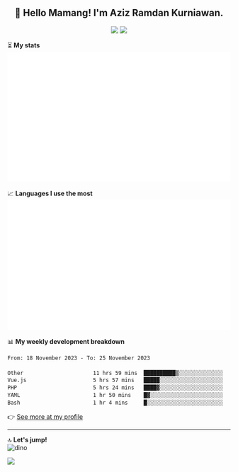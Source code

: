 <h2 align="center">👋 Hello Mamang! I'm Aziz Ramdan Kurniawan.</h2>  
<p align="center">
  <img src="https://komarev.com/ghpvc/?username=azizramdan">
  <img src="https://wakatime.com/badge/user/90056fa0-4c31-4eca-954e-2a3ac05896f9.svg">
</p>
    
⏳ **My stats**  
![](https://raw.githubusercontent.com/azizramdan/github-stats/master/generated/overview.svg#gh-dark-mode-only)

📈 **Languages I use the most**  
![](https://raw.githubusercontent.com/azizramdan/github-stats/master/generated/languages.svg#gh-dark-mode-only)

📊 **My weekly development breakdown**
<!--START_SECTION:waka-->

```txt
From: 18 November 2023 - To: 25 November 2023

Other                      11 hrs 59 mins  ██████████▒░░░░░░░░░░░░░░   40.77 %
Vue.js                     5 hrs 57 mins   █████░░░░░░░░░░░░░░░░░░░░   20.27 %
PHP                        5 hrs 24 mins   ████▓░░░░░░░░░░░░░░░░░░░░   18.39 %
YAML                       1 hr 50 mins    █▓░░░░░░░░░░░░░░░░░░░░░░░   06.27 %
Bash                       1 hr 4 mins     █░░░░░░░░░░░░░░░░░░░░░░░░   03.67 %
```

<!--END_SECTION:waka-->
👉 [See more at my profile](https://wakatime.com/@azizramdan)
***
🔝 **Let's jump!**  
![dino](https://raw.githubusercontent.com/azizramdan/azizramdan/master/dino.gif)  

![](https://hit.yhype.me/github/profile?user_id=27954794)
